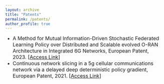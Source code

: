 ```yaml
---
layout: archive
title: "Patents"
permalink: /patents/
author_profile: true
---
```

- <span style="font-size: 16px;">A Method for Mutual Information-Driven Stochastic Federated Learning Policy over Distributed and Scalable evolved O-RAN Architecture in Integrated 6G Networks, European Patent, 2023. [[Access Link](https://patents.google.com/patent/EP4447392A1)]</span>
- <span style="font-size: 16px;">Continuous network slicing in a 5g cellular communications network via a delayed deep deterministic policy gradient, European Patent, 2021. [[Access Link](https://patents.google.com/patent/GR1010062B/en)]</span>

